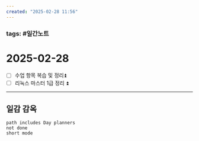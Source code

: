 ```yaml
---
created: "2025-02-28 11:56"
---
```


### tags: #일간노트
  
# 2025-02-28 
- [ ] 수업 항목 복습 및 정리⏫ 
- [ ] 리눅스 마스터 1급 정리 ⏫ 
  
---  
## 일감 감옥  
```tasks  
path includes Day planners
not done  
short mode  
```